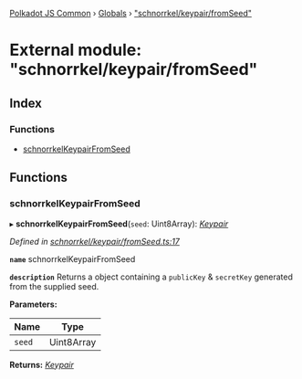 [Polkadot JS Common](../README.md) › [Globals](../globals.md) › ["schnorrkel/keypair/fromSeed"](_schnorrkel_keypair_fromseed_.md)

# External module: "schnorrkel/keypair/fromSeed"

## Index

### Functions

* [schnorrkelKeypairFromSeed](_schnorrkel_keypair_fromseed_.md#schnorrkelkeypairfromseed)

## Functions

###  schnorrkelKeypairFromSeed

▸ **schnorrkelKeypairFromSeed**(`seed`: Uint8Array): *[Keypair](../interfaces/_types_.keypair.md)*

*Defined in [schnorrkel/keypair/fromSeed.ts:17](https://github.com/polkadot-js/common/blob/804ed13d/packages/util-crypto/src/schnorrkel/keypair/fromSeed.ts#L17)*

**`name`** schnorrkelKeypairFromSeed

**`description`** Returns a object containing a `publicKey` & `secretKey` generated from the supplied seed.

**Parameters:**

Name | Type |
------ | ------ |
`seed` | Uint8Array |

**Returns:** *[Keypair](../interfaces/_types_.keypair.md)*

